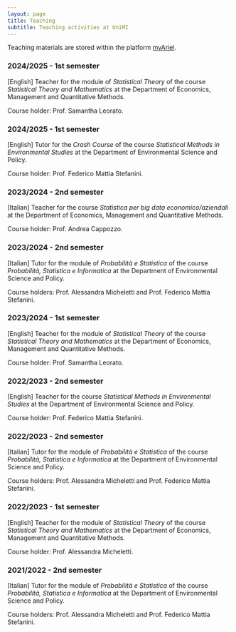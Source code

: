 ```yaml
---
layout: page
title: Teaching
subtitle: Teaching activities at UniMI
---
```


Teaching materials are stored within the platform [myAriel](https://myariel.unimi.it/).

### 2024/2025 - 1st semester

[English] Teacher for the module of _Statistical Theory_ of the course _Statistical Theory and Mathematics_ at the Department of Economics, Management and Quantitative Methods.

Course holder: Prof. Samantha Leorato.

### 2024/2025 - 1st semester

[English] Tutor for the _Crash Course_ of the course _Statistical Methods in Environmental Studies_ at the Department of Environmental Science and Policy.

Course holder: Prof. Federico Mattia Stefanini.

### 2023/2024 - 2nd semester

[Italian] Teacher for the course _Statistica per big data economico/aziendali_ at the Department of Economics, Management and Quantitative Methods.

Course holder: Prof. Andrea Cappozzo.

### 2023/2024 - 2nd semester

[Italian] Tutor for the module of _Probabilità e Statistica_ of the course _Probabilità, Statistica e Informatica_ at the Department of Environmental Science and Policy.

Course holders: Prof. Alessandra Micheletti and Prof. Federico Mattia Stefanini.

### 2023/2024 - 1st semester

[English] Teacher for the module of _Statistical Theory_ of the course _Statistical Theory and Mathematics_ at the Department of Economics, Management and Quantitative Methods.

Course holder: Prof. Samantha Leorato.

### 2022/2023 - 2nd semester

[English] Teacher for the course _Statistical Methods in Environmental Studies_ at the Department of Environmental Science and Policy.

Course holder: Prof. Federico Mattia Stefanini.

### 2022/2023 - 2nd semester

[Italian] Tutor for the module of _Probabilità e Statistica_ of the course _Probabilità, Statistica e Informatica_ at the Department of Environmental Science and Policy.

Course holders: Prof. Alessandra Micheletti and Prof. Federico Mattia Stefanini.

### 2022/2023 - 1st semester

[English] Teacher for the module of _Statistical Theory_ of the course _Statistical Theory and Mathematics_ at the Department of Economics, Management and Quantitative Methods.

Course holder: Prof. Alessandra Micheletti.

### 2021/2022 - 2nd semester

[Italian] Tutor for the module of _Probabilità e Statistica_ of the course _Probabilità, Statistica e Informatica_ at the Department of Environmental Science and Policy.

Course holders: Prof. Alessandra Micheletti and Prof. Federico Mattia Stefanini.



